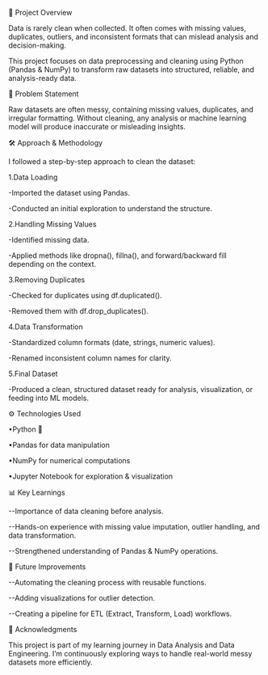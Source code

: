 📖 Project Overview

Data is rarely clean when collected. It often comes with missing values, duplicates, outliers, and inconsistent formats that can mislead analysis and decision-making.

This project focuses on data preprocessing and cleaning using Python (Pandas & NumPy) to transform raw datasets into structured, reliable, and analysis-ready data.

🔎 Problem Statement

Raw datasets are often messy, containing missing values, duplicates, and irregular formatting. Without cleaning, any analysis or machine learning model will produce inaccurate or misleading insights.

🛠️ Approach & Methodology

I followed a step-by-step approach to clean the dataset:

1.Data Loading

-Imported the dataset using Pandas.

-Conducted an initial exploration to understand the structure.

2.Handling Missing Values

-Identified missing data.

-Applied methods like dropna(), fillna(), and forward/backward fill depending on the context.

3.Removing Duplicates

-Checked for duplicates using df.duplicated().

-Removed them with df.drop_duplicates().

4.Data Transformation

-Standardized column formats (date, strings, numeric values).

-Renamed inconsistent column names for clarity.

5.Final Dataset

-Produced a clean, structured dataset ready for analysis, visualization, or feeding into ML models.

⚙️ Technologies Used

   •Python 🐍

   •Pandas for data manipulation

   •NumPy for numerical computations

   •Jupyter Notebook for exploration & visualization

📊 Key Learnings

--Importance of data cleaning before analysis.

--Hands-on experience with missing value imputation, outlier handling, and data transformation.

--Strengthened understanding of Pandas & NumPy operations.

🚀 Future Improvements

--Automating the cleaning process with reusable functions.

--Adding visualizations for outlier detection.

--Creating a pipeline for ETL (Extract, Transform, Load) workflows.

🙌 Acknowledgments

This project is part of my learning journey in Data Analysis and Data Engineering. I’m continuously exploring ways to handle real-world messy datasets more efficiently.

